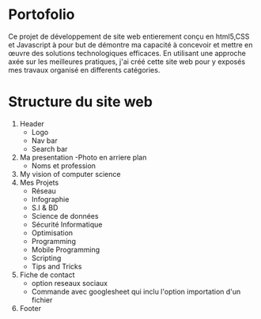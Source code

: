 # Portofolio
Ce projet de développement de site web entierement conçu en html5,CSS et Javascript à 
pour but de  démontre ma capacité à concevoir et mettre en œuvre des solutions technologiques 
efficaces. En utilisant une approche axée sur les meilleures pratiques, j'ai créé cette site web
pour y exposés mes travaux organisé en differents catégories.

# Structure du site web
  1. Header
      - Logo
      - Nav bar
      - Search bar
  2. Ma presentation
      -Photo en arriere plan
      - Noms et profession
  3. My vision of computer science
  4. Mes Projets
      - Réseau
      - Infographie
      - S.I & BD
      - Science de données
      - Sécurité Informatique
      - Optimisation
      - Programming
      - Mobile Programming
      - Scripting
      - Tips and Tricks
  5. Fiche de contact
      - option reseaux sociaux
      - Commande avec googlesheet qui inclu l'option importation d'un fichier
  6. Footer


  
